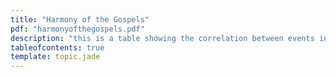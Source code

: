 ```yaml
---
title: "Harmony of the Gospels"
pdf: "harmonyofthegospels.pdf"
description: "this is a table showing the correlation between events in the four gospels."
tableofcontents: true
template: topic.jade
---
```



